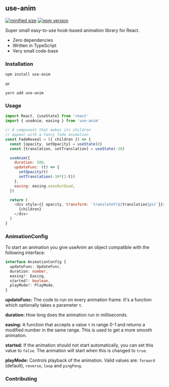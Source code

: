 ## use-anim

[![minified size](https://badgen.net/bundlephobia/min/use-anim)](https://bundlephobia.com/result?p=use-anim)
[![npm version](https://badgen.net/npm/v/use-anim)](https://www.npmjs.com/package/use-anim)

Super small easy-to-use hook-based animation library for React.

* Zero dependencies
* Written in TypeScript
* Very small code-base

### Installation

    npm install use-anim
    
or

    yarn add use-anim

### Usage

```javascript
import React, {useState} from 'react'
import { useAnim, easing } from 'use-anim'

// A component that makes its children
// appear with a fancy fade animation
const FadeReveal = ({ children }) => {
  const [opacity, setOpacity] = useState(0)
  const [translation, setTranslation] = useState(-30)

  useAnim({
    duration: 500,
    updateFunc: (t) => {
      setOpacity(t)
      setTranslation(-30*(1-t))
    },
    easing: easing.easeOutQuad,
  })

  return (
    <div style={{ opacity, transform: `translateY(${translation}px)`}}>
      {children}
    </div>
  )
}
```

### AnimationConfig

To start an animation you give useAnim an object compatible with the following interface:

```typescript
interface AnimationConfig {
  updateFunc: UpdateFunc,
  duration: number,
  easing?: Easing,
  started?: boolean,
  playMode?: PlayMode,
}
```

**updateFunc:** The code to run on every animation frame. It's a function which optionally takes a parameter `t`.

**duration:** How long does the animation run in milliseconds.

**easing:** A function that accepts a value `t` in range 0-1 and returns a modified number in the same range. This is used to get a more smooth animation.

**started:** If the animation should not start automatically, you can set this value to `false`. The animation will start when this is changed to `true`.

**playMode:** Controls playback of the animation. Valid values are: `forward` (default), `reverse`, `loop` and `pingPong`. 

### Contributing
